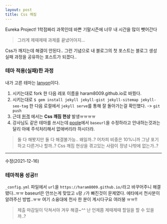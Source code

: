 ```yaml
---
layout: post
title: Css 깨짐
---
```


Eureka Project! 1학점짜리 과목인데 바쁜 기말시즌에 너무 내 시간을 많이 뺏어간다
> 그러게 제때제때 과제를 끝냈어야지...

Css가 깨지는데 해결이 안된다.. 그런 기념으로 내 블로그의 첫 포스트는 블로그 생성 실패 과정을 공유하는 포스트가 되겠다..

### 테마 적용(실패)한 과정
내가 고른 테마는 [lanyon](https://github.com/poole/lanyon)이다.
1. 시키는대로 fork 한 다음 레포 이름을 haram8009.github.io로 바꿨다.
2. 시키는대로 `$ gem install jekyll jekyll-gist jekyll-sitemap jekyll-seo-tag` 한 다음 로컬에서 `jekyll serve`를 통해 잘 돌아가는걸 확인했다. -> `git push`
3. 근데 [원격](haram8009.github.io) 에서는 **Css 깨짐 현상** 발생ㅠㅠㅠㅠ
4. 강사님도 같은 테마를 쓰시는데 [poole](https://github.com/poole/poole)에서 `baseurl`을 수정하라고 안내하는것과는 달리 아예 주석처리해서 없애버리라 하시더라.

> 둘 다 해봣지만 둘 다 해결불가능.. 왜일까..?
어차피 비중은 10%니까 그냥 포기하고 다른거나 할까..?
Css 깨짐 현상을 겪고있는 사람이 정녕 나밖에 없는가..?

---
수정(2021-12-16) 

### 테마적용 성공!!
`_config.yml` 파일에서 `url`을 `https://haram8009.github.io/`라고 바꾸어주니 해결됐다..ㅠㅠ
baseurl은 안쓰는게 맞았고 `s`랑 `/`가 빠진것이 문제였다.
에타에서 천사분이 알려주신 방법..ㅠㅠ 여기 소융대에 천사 한 분이 계시다구요 여러붕 ㅠㅠ!!

> 제출 마감일이 닥쳐서야 겨우 해결~^^
난 언제쯤 제때제때 할일을 할 수 있을까..?
